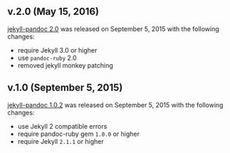 ## v.2.0 (May 15, 2016)

[jekyll-pandoc 2.0](https://github.com/mfenner/jekyll-pandoc/releases/tag/v.2.0) was released on September 5, 2015 with the following changes:

* require Jekyll 3.0 or higher
* use `pandoc-ruby` 2.0
* removed jekyll monkey patching

## v.1.0 (September 5, 2015)

[jekyll-pandoc 1.0.2](https://github.com/mfenner/jekyll-pandoc/releases/tag/v.1.0.2) was released on September 5, 2015 with the following changes:

* use Jekyll 2 compatible errors
* require pandoc-ruby gem `1.0.0` or higher
* require Jekyll `2.1.1` or higher
